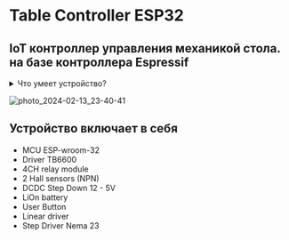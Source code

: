 # Table Controller ESP32 
## IoT контроллер управления механикой стола. на базе контроллера Espressif
<details>
<summary>Что умеет устройство?</summary>
  
  1. Управление линейными моторами (актуаторами) в количестве: 4шт
  
  2. Управление шаговым мотором NEMA 23
     
  3. Опрос и анализ 2х датчиков Холла
     
  4. Многофункциональная кнопка.
  </details>
  
 ![photo_2024-02-13_23-40-41](https://github.com/EmbedDevIOT/TableController/assets/99679510/4ada62db-3c6c-4a80-91cf-7c9277b295ff) 

## Устройство включает в себя
* MCU ESP-wroom-32
* Driver TB6600
* 4CH relay module
* 2 Hall sensors (NPN)
* DCDC Step Down 12 - 5V
* LiOn battery
* User Button
* Linear driver
* Step Driver Nema 23
